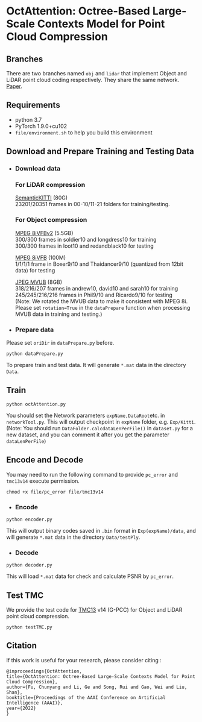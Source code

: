 <!--
 * @Author: fuchy@stu.pku.edu.cn
 * @Date: 2021-09-18 18:33:55
 * @LastEditTime: 2021-12-14 20:09:55
 * @LastEditors: FCY
 * @Description: README
 * @FilePath: /compression/README.md
-->
# OctAttention: Octree-Based Large-Scale Contexts Model for Point Cloud Compression

## Branches

There are two branches named `obj` and `lidar` that implement Object and LiDAR point cloud coding respectively. They share the same network. [Paper](http://arxiv.org/abs/2202.06028).

## Requirements
- python 3.7
- PyTorch 1.9.0+cu102
- `file/environment.sh` to help you build this environment

## Download and Prepare Training and Testing Data
- ### Download data
    ### For LiDAR compression
    
    [SemanticKITTI](http://www.semantic-kitti.org/dataset.html) (80G)  
    23201/20351 frames in 00-10/11-21 folders for training/testing. 

    ### For Object compression

    [MPEG 8iVFBv2](http://plenodb.jpeg.org/pc/8ilabs)  (5.5GB)  
    300/300 frames in soldier10 and longdress10 for training  
    300/300 frames in loot10 and redandblack10 for testing
    
    [MPEG 8iVFB](https://disk.pku.edu.cn/#/link/E08699D04D09244C82E50D0C44093F34%20%E6%9C%89%E6%95%88%E6%9C%9F%E9%99%90%EF%BC%9A2025-08-31%2023:59) (100M)  
    1/1/1/1 frame in Boxer9/10 and Thaidancer9/10 (quantized from 12bit data) for testing

    [JPEG MVUB](http://plenodb.jpeg.org/pc/microsoft) (8GB)  
    318/216/207 frames in andrew10, david10 and sarah10 for training  
    245/245/216/216 frames in Phil9/10 and Ricardo9/10 for testing  
    (Note: We rotated the MVUB data to make it consistent with MPEG 8i. Please set `rotation=True` in the `dataPrepare` function when processing MVUB data in training and testing.)

- ### Prepare data
Please set `oriDir` in `dataPrepare.py` before. 
```
python dataPrepare.py
```
To prepare train and test data. It will generate `*.mat` data in the directory `Data`.  
    
## Train
```
python octAttention.py 
```
You should set the Network parameters `expName,DataRoot`etc. in `networkTool.py`.
This will output checkpoint in `expName` folder, e.g. `Exp/Kitti`. (Note: You should run `DataFolder.calcdataLenPerFile()` in `dataset.py` for a new dataset, and you can comment it after you get the parameter `dataLenPerFile`)

## Encode and Decode
You may need to run the following command to provide `pc_error` and `tmc13v14` execute permission.
```
chmod +x file/pc_error file/tmc13v14 
``` 
- ### Encode
```
python encoder.py  
```
This will output binary codes saved in `.bin` format in `Exp(expName)/data`, and will generate `*.mat` data in the directory `Data/testPly`.

- ### Decode
```
python decoder.py 
```
This will load `*.mat` data for check and calculate PSNR by `pc_error`.

## Test TMC
We provide the test code for [TMC13](https://github.com/MPEGGroup/mpeg-pcc-tmc13) v14 (G-PCC) for Object and LiDAR point cloud compression.
```
python testTMC.py
```

## Citation
If this work is useful for your research, please consider citing :

    @inproceedings{OctAttention,
    title={OctAttention: Octree-Based Large-Scale Contexts Model for Point Cloud Compression},
    author={Fu, Chunyang and Li, Ge and Song, Rui and Gao, Wei and Liu, Shan},
    booktitle={Proceedings of the AAAI Conference on Artificial Intelligence (AAAI)},
    year={2022}
    }
